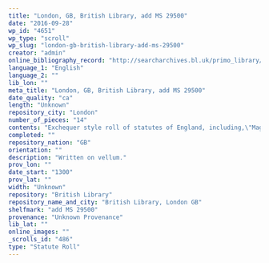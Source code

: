 ```yaml
---
title: "London, GB, British Library, add MS 29500"
date: "2016-09-28"
wp_id: "4651"
wp_type: "scroll"
wp_slug: "london-gb-british-library-add-ms-29500"
creator: "admin"
online_bibliography_record: "http://searcharchives.bl.uk/primo_library/libweb/action/display.do?tabs=detailsTab&ct=display&fn=search&doc=IAMS032-002021020&indx=1&recIds=IAMS032-002021020&recIdxs=0&elementId=0&renderMode=poppedOut&displayMode=full&frbrVersion=&dscnt=1&frbg=&scp.scps=scope%3A%28BL%29&tab=local&dstmp=1404149231017&srt=rank&mode=Basic&dum=true&vl(freeText0)=29500&vid=IAMS_VU2"
language_1: "English"
language_2: ""
lib_lon: ""
meta_title: "London, GB, British Library, add MS 29500"
date_quality: "ca"
length: "Unknown"
repository_city: "London"
number_of_pieces: "14"
contents: "Exchequer style roll of statutes of England, including,\"Magna Carta\" of Edward I., \"Carta Forests\" of the same, statutes of Merton, Marlborough, Westminster I., Gloucester, and Westminster II."
completed: ""
repository_nation: "GB"
orientation: ""
description: "Written on vellum."
prov_lon: ""
date_start: "1300"
prov_lat: ""
width: "Unknown"
repository: "British Library"
repository_name_and_city: "British Library, London GB"
shelfmark: "add MS 29500"
provenance: "Unknown Provenance"
lib_lat: ""
online_images: ""
_scrolls_id: "486"
type: "Statute Roll"
---
```



